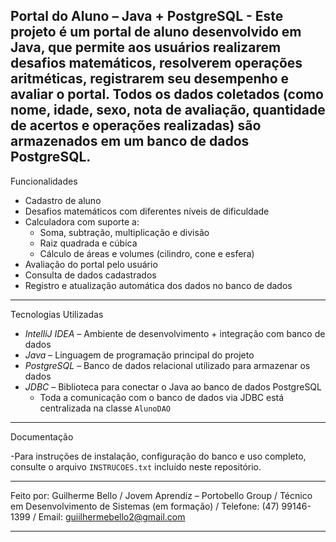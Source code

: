 Portal do Aluno – Java + PostgreSQL -
Este projeto é um portal de aluno desenvolvido em Java, que permite aos usuários realizarem desafios matemáticos, resolverem operações aritméticas, registrarem seu desempenho e avaliar o portal.
Todos os dados coletados (como nome, idade, sexo, nota de avaliação, quantidade de acertos e operações realizadas) são armazenados em um banco de dados PostgreSQL.
---
Funcionalidades
- Cadastro de aluno  
- Desafios matemáticos com diferentes níveis de dificuldade  
- Calculadora com suporte a:
  - Soma, subtração, multiplicação e divisão  
  - Raiz quadrada e cúbica  
  - Cálculo de áreas e volumes (cilindro, cone e esfera)  
- Avaliação do portal pelo usuário  
- Consulta de dados cadastrados  
- Registro e atualização automática dos dados no banco de dados  
---
Tecnologias Utilizadas
- *IntelliJ IDEA* – Ambiente de desenvolvimento + integração com banco de dados  
- *Java* – Linguagem de programação principal do projeto  
- *PostgreSQL* – Banco de dados relacional utilizado para armazenar os dados  
- *JDBC* – Biblioteca para conectar o Java ao banco de dados PostgreSQL  
  - Toda a comunicação com o banco de dados via JDBC está centralizada na classe `AlunoDAO`
---
Documentação

-Para instruções de instalação, configuração do banco e uso completo, consulte o arquivo `INSTRUCOES.txt` incluído neste repositório.

---
Feito por: Guilherme Bello
/ Jovem Aprendiz – Portobello Group
/ Técnico em Desenvolvimento de Sistemas (em formação)
/ Telefone: (47) 99146-1399
/ Email: guiilhermebello2@gmail.com

---
